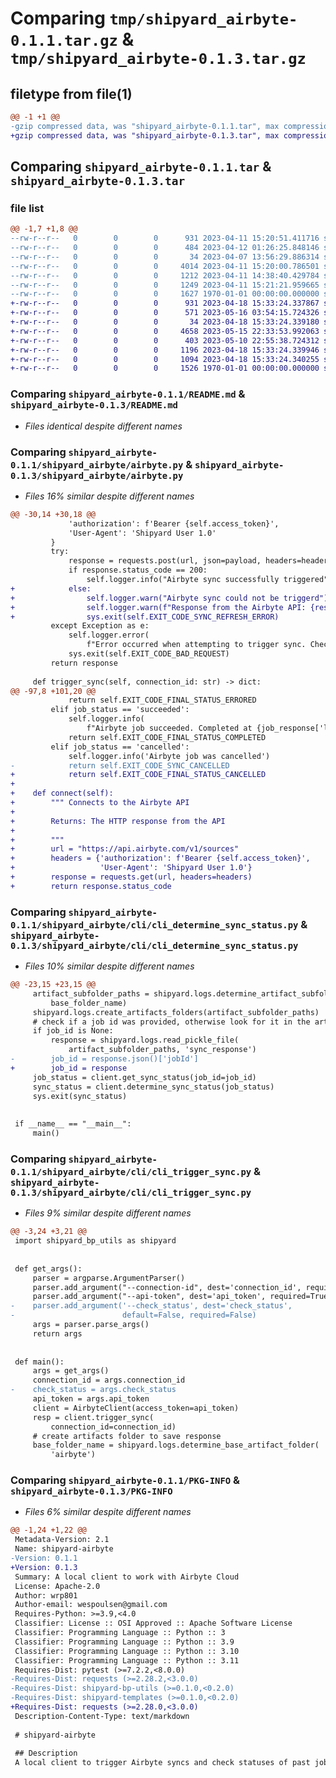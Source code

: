 # Comparing `tmp/shipyard_airbyte-0.1.1.tar.gz` & `tmp/shipyard_airbyte-0.1.3.tar.gz`

## filetype from file(1)

```diff
@@ -1 +1 @@
-gzip compressed data, was "shipyard_airbyte-0.1.1.tar", max compression
+gzip compressed data, was "shipyard_airbyte-0.1.3.tar", max compression
```

## Comparing `shipyard_airbyte-0.1.1.tar` & `shipyard_airbyte-0.1.3.tar`

### file list

```diff
@@ -1,7 +1,8 @@
--rw-r--r--   0        0        0      931 2023-04-11 15:20:51.411716 shipyard_airbyte-0.1.1/README.md
--rw-r--r--   0        0        0      484 2023-04-12 01:26:25.848146 shipyard_airbyte-0.1.1/pyproject.toml
--rw-r--r--   0        0        0       34 2023-04-07 13:56:29.886314 shipyard_airbyte-0.1.1/shipyard_airbyte/__init__.py
--rw-r--r--   0        0        0     4014 2023-04-11 15:20:00.786501 shipyard_airbyte-0.1.1/shipyard_airbyte/airbyte.py
--rw-r--r--   0        0        0     1212 2023-04-11 14:38:40.429784 shipyard_airbyte-0.1.1/shipyard_airbyte/cli/cli_determine_sync_status.py
--rw-r--r--   0        0        0     1249 2023-04-11 15:21:21.959665 shipyard_airbyte-0.1.1/shipyard_airbyte/cli/cli_trigger_sync.py
--rw-r--r--   0        0        0     1627 1970-01-01 00:00:00.000000 shipyard_airbyte-0.1.1/PKG-INFO
+-rw-r--r--   0        0        0      931 2023-04-18 15:33:24.337867 shipyard_airbyte-0.1.3/README.md
+-rw-r--r--   0        0        0      571 2023-05-16 03:54:15.724326 shipyard_airbyte-0.1.3/pyproject.toml
+-rw-r--r--   0        0        0       34 2023-04-18 15:33:24.339180 shipyard_airbyte-0.1.3/shipyard_airbyte/__init__.py
+-rw-r--r--   0        0        0     4658 2023-05-15 22:33:53.992063 shipyard_airbyte-0.1.3/shipyard_airbyte/airbyte.py
+-rw-r--r--   0        0        0      403 2023-05-10 22:55:38.724312 shipyard_airbyte-0.1.3/shipyard_airbyte/cli/authtest.py
+-rw-r--r--   0        0        0     1196 2023-04-18 15:33:24.339946 shipyard_airbyte-0.1.3/shipyard_airbyte/cli/cli_determine_sync_status.py
+-rw-r--r--   0        0        0     1094 2023-04-18 15:33:24.340255 shipyard_airbyte-0.1.3/shipyard_airbyte/cli/cli_trigger_sync.py
+-rw-r--r--   0        0        0     1526 1970-01-01 00:00:00.000000 shipyard_airbyte-0.1.3/PKG-INFO
```

### Comparing `shipyard_airbyte-0.1.1/README.md` & `shipyard_airbyte-0.1.3/README.md`

 * *Files identical despite different names*

### Comparing `shipyard_airbyte-0.1.1/shipyard_airbyte/airbyte.py` & `shipyard_airbyte-0.1.3/shipyard_airbyte/airbyte.py`

 * *Files 16% similar despite different names*

```diff
@@ -30,14 +30,18 @@
             'authorization': f'Bearer {self.access_token}',
             'User-Agent': 'Shipyard User 1.0'
         }
         try:
             response = requests.post(url, json=payload, headers=headers)
             if response.status_code == 200:
                 self.logger.info("Airbyte sync successfully triggered")
+            else:
+                self.logger.warn("Airbyte sync could not be triggerd")
+                self.logger.warn(f"Response from the Airbyte API: {response.json()}")
+                sys.exit(self.EXIT_CODE_SYNC_REFRESH_ERROR)
         except Exception as e:
             self.logger.error(
                 f"Error occurred when attempting to trigger sync. Check to see that the connection id and api token are valid ")
             sys.exit(self.EXIT_CODE_BAD_REQUEST)
         return response
 
     def trigger_sync(self, connection_id: str) -> dict:
@@ -97,8 +101,20 @@
             return self.EXIT_CODE_FINAL_STATUS_ERRORED
         elif job_status == 'succeeded':
             self.logger.info(
                 f"Airbyte job succeeded. Completed at {job_response['lastUpdatedAt']} with {job_response['rowsSynced']} rows synced")
             return self.EXIT_CODE_FINAL_STATUS_COMPLETED
         elif job_status == 'cancelled':
             self.logger.info('Airbyte job was cancelled')
-            return self.EXIT_CODE_SYNC_CANCELLED
+            return self.EXIT_CODE_FINAL_STATUS_CANCELLED 
+
+    def connect(self):
+        """ Connects to the Airbyte API
+
+        Returns: The HTTP response from the API
+            
+        """
+        url = "https://api.airbyte.com/v1/sources"
+        headers = {'authorization': f'Bearer {self.access_token}',
+                   'User-Agent': 'Shipyard User 1.0'}
+        response = requests.get(url, headers=headers)
+        return response.status_code
```

### Comparing `shipyard_airbyte-0.1.1/shipyard_airbyte/cli/cli_determine_sync_status.py` & `shipyard_airbyte-0.1.3/shipyard_airbyte/cli/cli_determine_sync_status.py`

 * *Files 10% similar despite different names*

```diff
@@ -23,15 +23,15 @@
     artifact_subfolder_paths = shipyard.logs.determine_artifact_subfolders(
         base_folder_name)
     shipyard.logs.create_artifacts_folders(artifact_subfolder_paths)
     # check if a job id was provided, otherwise look for it in the artifact folders
     if job_id is None:
         response = shipyard.logs.read_pickle_file(
             artifact_subfolder_paths, 'sync_response')
-        job_id = response.json()['jobId']
+        job_id = response
     job_status = client.get_sync_status(job_id=job_id)
     sync_status = client.determine_sync_status(job_status)
     sys.exit(sync_status)
 
 
 if __name__ == "__main__":
     main()
```

### Comparing `shipyard_airbyte-0.1.1/shipyard_airbyte/cli/cli_trigger_sync.py` & `shipyard_airbyte-0.1.3/shipyard_airbyte/cli/cli_trigger_sync.py`

 * *Files 9% similar despite different names*

```diff
@@ -3,24 +3,21 @@
 import shipyard_bp_utils as shipyard
 
 
 def get_args():
     parser = argparse.ArgumentParser()
     parser.add_argument("--connection-id", dest='connection_id', required=True)
     parser.add_argument("--api-token", dest='api_token', required=True)
-    parser.add_argument('--check_status', dest='check_status',
-                        default=False, required=False)
     args = parser.parse_args()
     return args
 
 
 def main():
     args = get_args()
     connection_id = args.connection_id
-    check_status = args.check_status
     api_token = args.api_token
     client = AirbyteClient(access_token=api_token)
     resp = client.trigger_sync(
         connection_id=connection_id)
     # create artifacts folder to save response
     base_folder_name = shipyard.logs.determine_base_artifact_folder(
         'airbyte')
```

### Comparing `shipyard_airbyte-0.1.1/PKG-INFO` & `shipyard_airbyte-0.1.3/PKG-INFO`

 * *Files 6% similar despite different names*

```diff
@@ -1,24 +1,22 @@
 Metadata-Version: 2.1
 Name: shipyard-airbyte
-Version: 0.1.1
+Version: 0.1.3
 Summary: A local client to work with Airbyte Cloud
 License: Apache-2.0
 Author: wrp801
 Author-email: wespoulsen@gmail.com
 Requires-Python: >=3.9,<4.0
 Classifier: License :: OSI Approved :: Apache Software License
 Classifier: Programming Language :: Python :: 3
 Classifier: Programming Language :: Python :: 3.9
 Classifier: Programming Language :: Python :: 3.10
 Classifier: Programming Language :: Python :: 3.11
 Requires-Dist: pytest (>=7.2.2,<8.0.0)
-Requires-Dist: requests (>=2.28.2,<3.0.0)
-Requires-Dist: shipyard-bp-utils (>=0.1.0,<0.2.0)
-Requires-Dist: shipyard-templates (>=0.1.0,<0.2.0)
+Requires-Dist: requests (>=2.28.0,<3.0.0)
 Description-Content-Type: text/markdown
 
 # shipyard-airbyte
 
 ## Description 
 A local client to trigger Airbyte syncs and check statuses of past jobs
```

